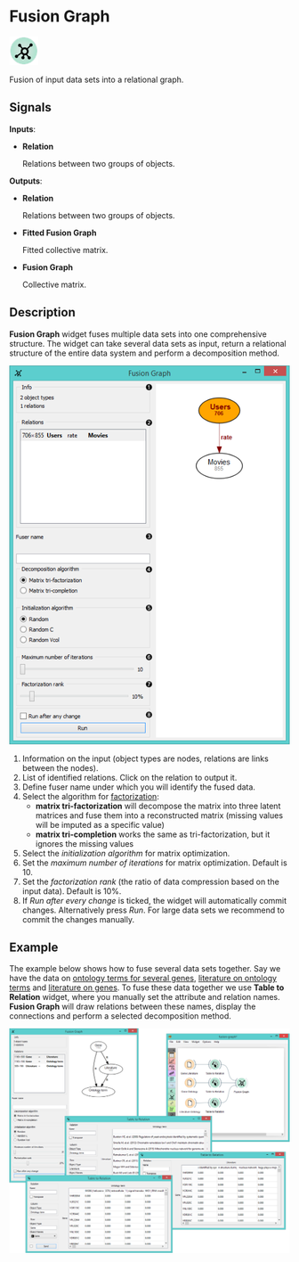 Fusion Graph
============

![Fusion Graph widget icon](icons/fusion-graph.png)

Fusion of input data sets into a relational graph.

Signals
-------

**Inputs**:

- **Relation**

  Relations between two groups of objects.  

**Outputs**:

- **Relation**

  Relations between two groups of objects.

- **Fitted Fusion Graph**

  Fitted collective matrix.

- **Fusion Graph**

  Collective matrix.

Description
-----------

**Fusion Graph** widget fuses multiple data sets into one comprehensive structure. The widget can take 
several data sets as input, return a relational structure of the entire data system and perform a decomposition
method.

![Fusion Graph widget](images/FusionGraph1-stamped.png)

1. Information on the input (object types are nodes, relations are links between the nodes).
2. List of identified relations. Click on the relation to output it.
3. Define fuser name under which you will identify the fused data.
4. Select the algorithm for [factorization](https://en.wikipedia.org/wiki/Non-negative_matrix_factorization):
   - **matrix tri-factorization** will decompose the matrix into three latent matrices and fuse them into a 
     reconstructed matrix (missing values will be imputed as a specific value)
   - **matrix tri-completion** works the same as tri-factorization, but it ignores the missing values
5. Select the *initialization algorithm* for matrix optimization.
6. Set the *maximum number of iterations* for matrix optimization. Default is 10.
7. Set the *factorization rank* (the ratio of data compression based on the input data). Default is 10%.
8. If *Run after every change* is ticked, the widget will automatically commit changes. Alternatively press *Run*. 
  For large data sets we recommend to commit the changes manually.

Example
-------

The example below shows how to fuse several data sets together. Say we have the data on
[ontology terms for several genes](data-yeast/gene_annotations.tab), 
[literature on ontology terms](data-yeast/literature_go.tab) and 
[literature on genes](data-yeast/gene_literature.tab).
To fuse these data together we use **Table to Relation** widget, where you manually set
the attribute and relation names. **Fusion Graph** will draw relations between these names,
display the connections and perform a selected decomposition method.

<img src="images/FusionGraph-Example.png" alt="image" width="600">
